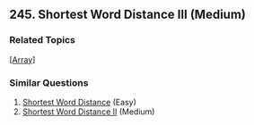 <!--|This file generated by command(leetcode description); DO NOT EDIT.    |-->
<!--+----------------------------------------------------------------------+-->
<!--|@author    Openset <openset.wang@gmail.com>                           |-->
<!--|@link      https://github.com/openset                                 |-->
<!--|@home      https://github.com/openset/leetcode                        |-->
<!--+----------------------------------------------------------------------+-->

## 245. Shortest Word Distance III (Medium)



### Related Topics
  [[Array](https://github.com/openset/leetcode/tree/master/tag/array/README.md)]

### Similar Questions
  1. [Shortest Word Distance](https://github.com/openset/leetcode/tree/master/problems/shortest-word-distance) (Easy)
  1. [Shortest Word Distance II](https://github.com/openset/leetcode/tree/master/problems/shortest-word-distance-ii) (Medium)
